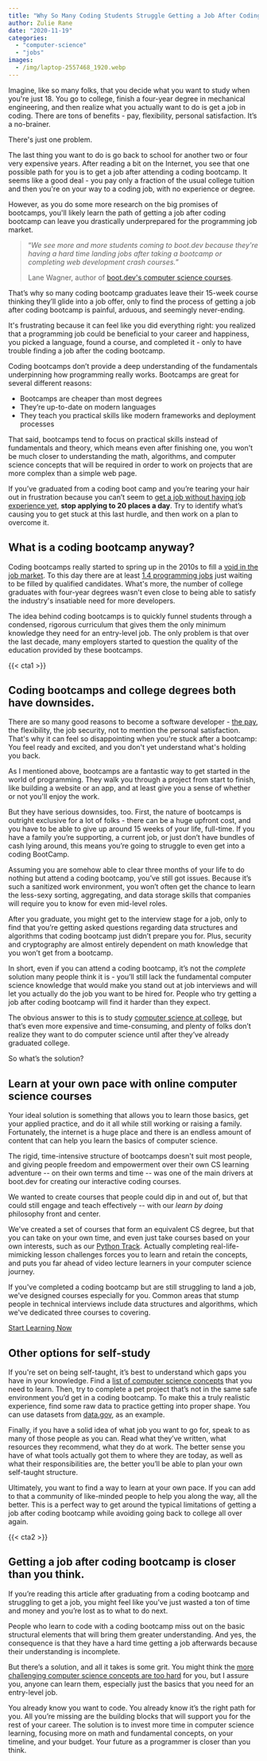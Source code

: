 ```yaml
---
title: "Why So Many Coding Students Struggle Getting a Job After Coding Bootcamp"
author: Zulie Rane
date: "2020-11-19"
categories: 
  - "computer-science"
  - "jobs"
images:
  - /img/laptop-2557468_1920.webp
---
```


Imagine, like so many folks, that you decide what you want to study when you're just 18. You go to college, finish a four-year degree in mechanical engineering, and then realize what you actually want to do is get a job in coding. There are tons of benefits - pay, flexibility, personal satisfaction. It’s a no-brainer.

There's just one problem.

The last thing you want to do is go back to school for another two or four very expensive years. After reading a bit on the Internet, you see that one possible path for you is to get a job after attending a coding bootcamp. It seems like a good deal - you pay only a fraction of the usual college tuition and then you're on your way to a coding job, with no experience or degree.

However, as you do some more research on the big promises of bootcamps, you'll likely learn the path of getting a job after coding bootcamp can leave you drastically underprepared for the programming job market.

> “_We see more and more students coming to boot.dev because they're having a hard time landing jobs after taking a bootcamp or completing web development crash courses._”
> 
> Lane Wagner, author of [boot.dev's computer science courses](https://boot.dev/).

That’s why so many coding bootcamp graduates leave their 15-week course thinking they’ll glide into a job offer, only to find the process of getting a job after coding bootcamp is painful, arduous, and seemingly never-ending.

It's frustrating because it can feel like you did everything right: you realized that a programming job could be beneficial to your career and happiness, you picked a language, found a course, and completed it - only to have trouble finding a job after the coding bootcamp.

Coding bootcamps don’t provide a deep understanding of the fundamentals underpinning how programming really works. Bootcamps are great for several different reasons:

- Bootcamps are cheaper than most degrees
- They’re up-to-date on modern languages
- They teach you practical skills like modern frameworks and deployment processes

That said, bootcamps tend to focus on practical skills instead of fundamentals and theory, which means even after finishing one, you won't be much closer to understanding the math, algorithms, and computer science concepts that will be required in order to work on projects that are more complex than a simple web page.

If you’ve graduated from a coding boot camp and you’re tearing your hair out in frustration because you can’t seem to [get a job without having job experience yet](/jobs/get-a-programming-job-with-no-experience/), **stop applying to 20 places a day**. Try to identify what’s causing you to get stuck at this last hurdle, and then work on a plan to overcome it.

## What is a coding bootcamp anyway?

Coding bootcamps really started to spring up in the 2010s to fill a [void in the job market](/jobs/whats-the-job-outlook-for-computer-science-students/). To this day there are at least [1.4 programming jobs](https://www.daxx.com/blog/development-trends/software-developer-shortage-us) just waiting to be filled by qualified candidates. What's more, the number of college graduates with four-year degrees wasn't even close to being able to satisfy the industry's insatiable need for more developers.

The idea behind coding bootcamps is to quickly funnel students through a condensed, rigorous curriculum that gives them the only minimum knowledge they need for an entry-level job. The only problem is that over the last decade, many employers started to question the quality of the education provided by these bootcamps.

{{< cta1 >}}

## Coding bootcamps and college degrees both have downsides.

There are so many good reasons to become a software developer - [the pay](/jobs/how-much-do-software-engineers-make/), the flexibility, the job security, not to mention the personal satisfaction. That's why it can feel so disappointing when you're stuck after a bootcamp: You feel ready and excited, and you don't yet understand what's holding you back.

As I mentioned above, bootcamps are a fantastic way to get started in the world of programming. They walk you through a project from start to finish, like building a website or an app, and at least give you a sense of whether or not you'll enjoy the work.

But they have serious downsides, too. First, the nature of bootcamps is outright exclusive for a lot of folks - there can be a huge upfront cost, and you have to be able to give up around 15 weeks of your life, full-time. If you have a family you’re supporting, a current job, or just don’t have bundles of cash lying around, this means you’re going to struggle to even get into a coding BootCamp.

Assuming you are somehow able to clear three months of your life to do nothing but attend a coding bootcamp, you’ve still got issues. Because it’s such a sanitized work environment, you won’t often get the chance to learn the less-sexy sorting, aggregating, and data storage skills that companies will require you to know for even mid-level roles.

After you graduate, you might get to the interview stage for a job, only to find that you’re getting asked questions regarding data structures and algorithms that coding bootcamp just didn’t prepare you for. Plus, security and cryptography are almost entirely dependent on math knowledge that you won’t get from a bootcamp.

In short, even if you can attend a coding bootcamp, it’s not the _complete_ solution many people think it is - you’ll still lack the fundamental computer science knowledge that would make you stand out at job interviews and will let you actually do the job you want to be hired for. People who try getting a job after coding bootcamp will find it harder than they expect.

The obvious answer to this is to study [computer science at college](/computer-science/compsci-certificate-vs-degree/), but that’s even more expensive and time-consuming, and plenty of folks don’t realize they want to do computer science until after they’ve already graduated college. 

So what’s the solution?

## Learn at your own pace with online computer science courses

Your ideal solution is something that allows you to learn those basics, get your applied practice, and do it all while still working or raising a family. Fortunately, the internet is a huge place and there is an endless amount of content that can help you learn the basics of computer science.

The rigid, time-intensive structure of bootcamps doesn't suit most people, and giving people freedom and empowerment over their own CS learning adventure -- on their own terms and time -- was one of the main drivers at boot.dev for creating our interactive coding courses.

We wanted to create courses that people could dip in and out of, but that could still engage and teach effectively -- with our _learn by doing_ philosophy front and center.

We've created a set of courses that form an equivalent CS degree, but that you can take on your own time, and even just take courses based on your own interests, such as our [Python Track](https://boot.dev/course/f9a25dfb-3e00-4727-ac78-36de82315355/caf44bf0-6565-400d-a566-af006b22dd2f/c499d5ac-97fe-4efa-9c63-1664100098d1/). Actually completing real-life-mimicking lesson challenges forces you to learn and retain the concepts, and puts you far ahead of video lecture learners in your computer science journey.

If you've completed a coding bootcamp but are still struggling to land a job, we've designed courses especially for you. Common areas that stump people in technical interviews include data structures and algorithms, which we've dedicated three courses to covering.

[Start Learning Now](https://boot.dev/dashboard/courses)

## Other options for self-study

If you're set on being self-taught, it’s best to understand which gaps you have in your knowledge. Find a [list of computer science concepts](/computer-science/comprehensive-guide-to-learn-computer-science-online/) that you need to learn. Then, try to complete a pet project that’s not in the same safe environment you’d get in a coding bootcamp. To make this a truly realistic experience, find some raw data to practice getting into proper shape. You can use datasets from [data.gov](https://catalog.data.gov/dataset), as an example.

Finally, if you have a solid idea of what job you want to go for, speak to as many of those people as you can. Read what they’ve written, what resources they recommend, what they do at work. The better sense you have of what tools actually got them to where they are today, as well as what their responsibilities are, the better you’ll be able to plan your own self-taught structure.

Ultimately, you want to find a way to learn at your own pace. If you can add to that a community of like-minded people to help you along the way, all the better. This is a perfect way to get around the typical limitations of getting a job after coding bootcamp while avoiding going back to college all over again.

{{< cta2 >}}

## Getting a job after coding bootcamp is closer than you think.

If you’re reading this article after graduating from a coding bootcamp and struggling to get a job, you might feel like you’ve just wasted a ton of time and money and you’re lost as to what to do next.

People who learn to code with a coding bootcamp miss out on the basic structural elements that will bring them greater understanding. And yes, the consequence is that they have a hard time getting a job afterwards because their understanding is incomplete.

But there’s a solution, and all it takes is some grit. You might think the [more challenging computer science concepts are too hard](/computer-science/is-computer-science-hard/) for you, but I assure you, anyone can learn them, especially just the basics that you need for an entry-level job.

You already know you want to code. You already know it’s the right path for you. All you’re missing are the building blocks that will support you for the rest of your career. The solution is to invest more time in computer science learning, focusing more on math and fundamental concepts, on your timeline, and your budget. Your future as a programmer is closer than you think.
